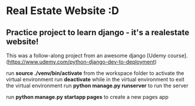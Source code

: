 # Real Estate Website :D
## Practice project to learn django - it's a realestate website!
This was a follow-along project from an awesome django [Udemy course].(https://www.udemy.com/python-django-dev-to-deployment)


run **source ./venv/bin/activate** from the workspace folder to activate the virtual environment
run **deactivate** while in the virtual environment to exit the virtual environment
run **python manage.py runserver** to run the server




run **python manage.py startapp pages** to create a new pages app